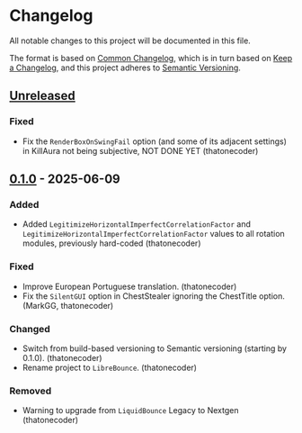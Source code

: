 # Changelog

All notable changes to this project will be documented in this file.

The format is based on [Common Changelog](https://common-changelog.org), which is in turn based on [Keep a Changelog](https://keepachangelog.com/en/1.1.0/), and this project adheres to [Semantic Versioning](https://semver.org/spec/v2.0.0.html).

## [Unreleased]

### Fixed

- Fix the `RenderBoxOnSwingFail` option (and some of its adjacent settings) in KillAura not being subjective, NOT DONE YET (thatonecoder)

## [0.1.0] - 2025-06-09

### Added

- Added `LegitimizeHorizontalImperfectCorrelationFactor` and `LegitimizeHorizontalImperfectCorrelationFactor` values to all rotation modules, previously hard-coded (thatonecoder)

### Fixed

- Improve European Portuguese translation. (thatonecoder)
- Fix the `SilentGUI` option in ChestStealer ignoring the ChestTitle option. (MarkGG, thatonecoder)

### Changed

- Switch from build-based versioning to Semantic versioning (starting by 0.1.0). (thatonecoder)
- Rename project to `LibreBounce`. (thatonecoder)

### Removed

- Warning to upgrade from `LiquidBounce` Legacy to Nextgen (thatonecoder)

[unreleased]: https://github.com/LibreBounce/LibreBounce/compare/v0.1.0...HEAD
[0.1.0]: https://github.com/LibreBounce/LibreBounce/releases/tag/v0.1.0
